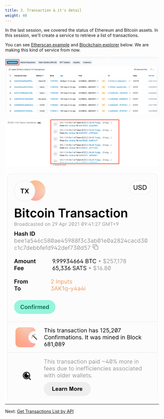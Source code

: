 ```yaml
---
title: 3. Transaction & it's detail
weight: 40
---
```



In the last session, we covered the status of Ethereum and Bitcoin assets. In this session, we'll create a service to retrieve a list of transactions. 

You can see [Etherscan example](https://etherscan.io/address/0x188B264AA1456B869C3a92eeeD32117EbB835f47) and [Blockchain explorer](https://www.blockchain.com/explorer/transactions/btc/bee1a546c580ae45988f3c3ab01e0a2824cacd30c1c7debbfefd942def730d57) below. We are making this kind of service from now. 


![](/contents/static/03-token-trx-list/00-token-trx-list-query-api/etherscan-trx-list.png)

![](/contents/static/03-token-trx-list/00-token-trx-list-query-api/etherscan-event-list.png)


![](/contents/static/03-token-trx-list/00-token-trx-list-query-api/bitcoin_example.png)



----
Next: [Get Transactions List by API](./00-token-trx-list-query-api/index.en.md)
